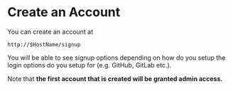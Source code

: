 # Create an Account

You can create an account at 

```
http://$HostName/signup
```

You will be able to see signup options depending on how do you setup the login options do you setup for (e.g. GitHub, GitLab etc.). 

Note that **the first account that is created will be granted admin access.**